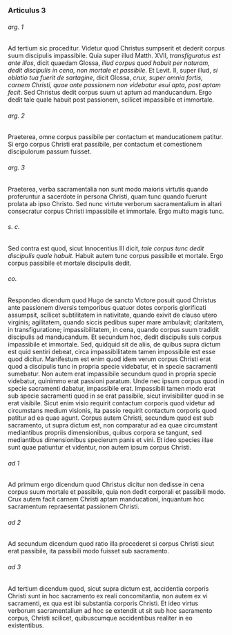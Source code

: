 ### Articulus 3

###### arg. 1
Ad tertium sic proceditur. Videtur quod Christus sumpserit et dederit corpus suum discipulis impassibile. Quia super illud Matth. XVII, *transfiguratus est ante illos*, dicit quaedam Glossa, *illud corpus quod habuit per naturam, dedit discipulis in cena, non mortale et passibile*. Et Levit. II, super illud, *si oblatio tua fuerit de sartagine*, dicit Glossa, *crux, super omnia fortis, carnem Christi, quae ante passionem non videbatur esui apta, post aptam fecit*. Sed Christus dedit corpus suum ut aptum ad manducandum. Ergo dedit tale quale habuit post passionem, scilicet impassibile et immortale.

###### arg. 2
Praeterea, omne corpus passibile per contactum et manducationem patitur. Si ergo corpus Christi erat passibile, per contactum et comestionem discipulorum passum fuisset.

###### arg. 3
Praeterea, verba sacramentalia non sunt modo maioris virtutis quando proferuntur a sacerdote in persona Christi, quam tunc quando fuerunt prolata ab ipso Christo. Sed nunc virtute verborum sacramentalium in altari consecratur corpus Christi impassibile et immortale. Ergo multo magis tunc.

###### s. c.
Sed contra est quod, sicut Innocentius III dicit, *tale corpus tunc dedit discipulis quale habuit*. Habuit autem tunc corpus passibile et mortale. Ergo corpus passibile et mortale discipulis dedit.

###### co.
Respondeo dicendum quod Hugo de sancto Victore posuit quod Christus ante passionem diversis temporibus quatuor dotes corporis glorificati assumpsit, scilicet subtilitatem in nativitate, quando exivit de clauso utero virginis; agilitatem, quando siccis pedibus super mare ambulavit; claritatem, in transfiguratione; impassibilitatem, in cena, quando corpus suum tradidit discipulis ad manducandum. Et secundum hoc, dedit discipulis suis corpus impassibile et immortale. Sed, quidquid sit de aliis, de quibus supra dictum est quid sentiri debeat, circa impassibilitatem tamen impossibile est esse quod dicitur. Manifestum est enim quod idem verum corpus Christi erat quod a discipulis tunc in propria specie videbatur, et in specie sacramenti sumebatur. Non autem erat impassibile secundum quod in propria specie videbatur, quinimmo erat passioni paratum. Unde nec ipsum corpus quod in specie sacramenti dabatur, impassibile erat. Impassibili tamen modo erat sub specie sacramenti quod in se erat passibile, sicut invisibiliter quod in se erat visibile. Sicut enim visio requirit contactum corporis quod videtur ad circumstans medium visionis, ita passio requirit contactum corporis quod patitur ad ea quae agunt. Corpus autem Christi, secundum quod est sub sacramento, ut supra dictum est, non comparatur ad ea quae circumstant mediantibus propriis dimensionibus, quibus corpora se tangunt, sed mediantibus dimensionibus specierum panis et vini. Et ideo species illae sunt quae patiuntur et videntur, non autem ipsum corpus Christi.

###### ad 1
Ad primum ergo dicendum quod Christus dicitur non dedisse in cena corpus suum mortale et passibile, quia non dedit corporali et passibili modo. Crux autem facit carnem Christi aptam manducationi, inquantum hoc sacramentum repraesentat passionem Christi.

###### ad 2
Ad secundum dicendum quod ratio illa procederet si corpus Christi sicut erat passibile, ita passibili modo fuisset sub sacramento.

###### ad 3
Ad tertium dicendum quod, sicut supra dictum est, accidentia corporis Christi sunt in hoc sacramento ex reali concomitantia, non autem ex vi sacramenti, ex qua est ibi substantia corporis Christi. Et ideo virtus verborum sacramentalium ad hoc se extendit ut sit sub hoc sacramento corpus, Christi scilicet, quibuscumque accidentibus realiter in eo existentibus.

